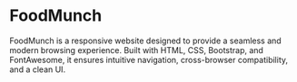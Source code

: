 # FoodMunch
FoodMunch is a responsive website designed to provide a seamless and modern browsing experience. Built with HTML, CSS, Bootstrap, and FontAwesome, it ensures intuitive navigation, cross-browser compatibility, and a clean UI. 
